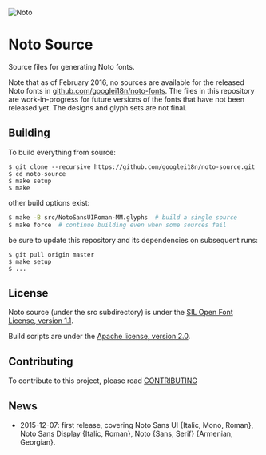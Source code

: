 ![Noto](images/noto.png)

# Noto Source

Source files for generating Noto fonts.

Note that as of February 2016, no sources are available for the released Noto fonts in [github.com/googlei18n/noto-fonts](https://github.com/googlei18n/noto-fonts). 
The files in this repository are work-in-progress for future versions of the fonts that have not been released yet. 
The designs and glyph sets are not final.

## Building

To build everything from source:

```
$ git clone --recursive https://github.com/googlei18n/noto-source.git
$ cd noto-source
$ make setup
$ make
```

other build options exist:

```bash
$ make -B src/NotoSansUIRoman-MM.glyphs  # build a single source
$ make force  # continue building even when some sources fail
```

be sure to update this repository and its dependencies on subsequent runs:

```
$ git pull origin master
$ make setup
$ ...
```

## License

Noto source (under the src subdirectory) is under the [SIL Open Font License, version 1.1](src/LICENSE).

Build scripts are under the [Apache license, version 2.0](LICENSE).

## Contributing

To contribute to this project, please read [CONTRIBUTING](CONTRIBUTING.md) 

## News

* 2015-12-07: first release, covering Noto Sans UI {Italic, Mono, Roman}, Noto Sans Display {Italic, Roman}, Noto {Sans, Serif} {Armenian, Georgian}.
